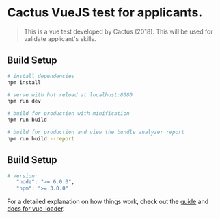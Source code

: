 # Cactus VueJS test for applicants.

> This is a vue test developed by Cactus (2018).
This will be used for validate applicant's skills.

## Build Setup

``` bash
# install dependencies
npm install

# serve with hot reload at localhost:8080
npm run dev

# build for production with minification
npm run build

# build for production and view the bundle analyzer report
npm run build --report
```
## Build Setup

``` bash
# Version:
   "node": ">= 6.0.0",
   "npm": ">= 3.0.0"
```


For a detailed explanation on how things work, check out the [guide](http://vuejs-templates.github.io/webpack/) and [docs for vue-loader](http://vuejs.github.io/vue-loader).
